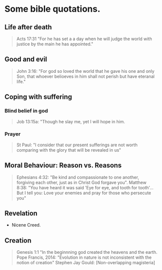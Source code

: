 # Some bible quotations.
## Life after death
> Acts 17:31 "For he has set a a day when he will judge the world with justice by the main he has appointed."
## Good and evil
> John 3:16: "For god so loved the world that he gave his one and only Son, that whoever belioeves in him shall not perish but have eteranal life."
## Coping with suffering
### Blind belief in god
> Job 13:15a: "Though he slay me, yet I will hope in him.
### Prayer
> St Paul: "I consider that our present sufferings are not worth comparing with the glory that will be revealed in us"
## Moral Behaviour: Reason vs. Reasons
> Ephesians 4:32: "Be kind and compassionate to one another, forgiving each other, just as in Christ God forgave you".
> Matthew 8:38: "You have heard it was said 'Eye for eye, and tooth for tooth'... But I tell you: Love your enemies and pray for those who persecute you"
## Revelation
* Nicene Creed.
## Creation
> Genesis 1:1 "In the beginnning god created the heavens and the earth.
> Pope Francis, 2014: "Evolution in nature is not inconsistent with the notion of creation"
> Stephen Jay Gould: [Non-overlapping magisteria]


